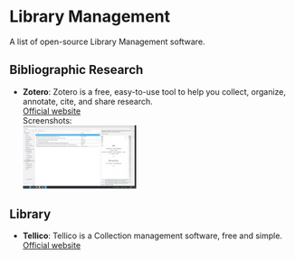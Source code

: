 # Library Management

A list of open-source Library Management software.

## Bibliographic Research

- **Zotero**: Zotero is a free, easy-to-use tool to help you collect, organize, annotate, cite, and share research. <br>
  [Official website](https://www.zotero.org/) <br>
  Screenshots: <br>
  <a href=".././images/zotero_bibliographic_research_arc-team.png">
      <img src=".././images/zotero_bibliographic_research_arc-team.png?raw=true" alt="Screenshot" width="200"/>
  </a>

## Library

- **Tellico**: Tellico is a Collection management software, free and simple. <br>
  [Official website](https://tellico-project.org/)
